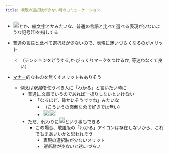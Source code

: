 ```yaml
---
title: 表現の選択肢が少ない時のコミュニケーション
---
```


* <img src='https://scrapbox.io/api/pages/icons/いいね！/icon' alt='/icons/いいね！.icon' height="19.5"/>とか、[絵文字](%E7%B5%B5%E6%96%87%E5%AD%97.md)とかみたいな、普通の言語と比べて選べる表現が少ないような記号(?)を指してる

* 普通の[言語](%E8%A8%80%E8%AA%9E.md)と比べて選択肢が少ないので、表現に迷いづらくなるのがメリット
  
  * （テンションをどうする,か びっくりマークをつけるか, 等迷わなくて良い）
* [マナー](%E3%83%9E%E3%83%8A%E3%83%BC.md)的なものを無くすメリットもありそう
  
  * 例えば*敬語*を使うべき人に「わかる」と言いたい時に
    * 普通に文章でいうのであれば一捻りしないといけない
      * 「なるほど、確かにそうですね」みたいな
        * （こういうの面倒なので好きでは無い）
        * <img src='https://scrapbox.io/api/pages/icons/わかる/icon' alt='/icons/わかる.icon' height="19.5"/><img src='https://scrapbox.io/api/pages/blu3mo-public/takker/icon' alt='takker.icon' height="19.5"/>
    * ただ、代わりに<img src='https://scrapbox.io/api/pages/icons/わかる/icon' alt='/icons/わかる.icon' height="19.5"/>という事もできる
      * この場合、敬語版の「わかる」アイコンは存在しないから、これでもまあいいかと思われそう
        * 表現の選択肢が少ないメリット
        * *選択肢が少ないと迷いづら*い

